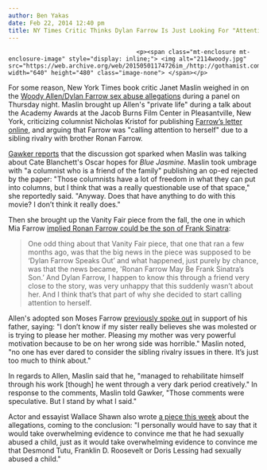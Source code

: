 ```yaml
---
author: Ben Yakas
date: Feb 22, 2014 12:40 pm
title: NY Times Critic Thinks Dylan Farrow Is Just Looking For "Attention"
---
```


	
										<p><span class="mt-enclosure mt-enclosure-image" style="display: inline;"> <img alt="2114woody.jpg" src="https://web.archive.org/web/20150501174726im_/http://gothamist.com/attachments/byakas/2114woody.jpg" width="640" height="480" class="image-none"> </span></p>

<p>For some reason, New York Times book critic Janet Maslin weighed in on the <a href="https://web.archive.org/web/20150501174726/http://gothamist.com/tags/woodyallen">Woody Allen/Dylan Farrow sex abuse allegations</a> during a panel on Thursday night. Maslin brought up Allen&apos;s &quot;private life&quot; during a talk about the Academy Awards at the Jacob Burns Film Center in Pleasantville, New York, criticizing columnist Nicholas Kristof for publishing <a href="https://web.archive.org/web/20150501174726/http://gothamist.com/2014/02/01/dylan_farrow_writes_open_letter_abo.php">Farrow&#x2019;s letter online</a>, and arguing that Farrow was &quot;calling attention to herself&quot; due to a sibling rivalry with brother Ronan Farrow.</p>

<p><a href="https://web.archive.org/web/20150501174726/http://gawker.com/times-critic-blasts-nick-kristof-says-dylan-farrow-wan-1527880499">Gawker reports</a> that the discussion got sparked when Maslin was talking about Cate Blanchett&apos;s Oscar hopes for <em> Blue Jasmine</em>. Maslin took umbrage with &quot;a columnist who is a friend of the family&quot; publishing an op-ed rejected by the paper: &quot;Those columnists have a lot of freedom in what they can put into columns, but I think that was a really questionable use of that space,&quot; she reportedly said. &quot;Anyway. Does that have anything to do with this movie? I don&#x2019;t think it really does.&quot;</p>

<p>Then she brought up the Vanity Fair piece from the fall, the one in which Mia Farrow <a href="https://web.archive.org/web/20150501174726/http://gothamist.com/2013/10/02/does_mia_farrows_son_look_more_like.php">implied Ronan Farrow could be the son of Frank Sinatra</a>:</p>

<blockquote>One odd thing about that Vanity Fair piece, that one that ran a few months ago, was that the big news in the piece was supposed to be &#x2018;Dylan Farrow Speaks Out&#x2019; and what happened, just purely by chance, was that the news became, &apos;Ronan Farrow May Be Frank Sinatra&#x2019;s Son.&#x2019; And Dylan Farrow, I happen to know this through a friend very close to the story, was very unhappy that this suddenly wasn&#x2019;t about her. And I think that&#x2019;s that part of why she decided to start calling attention to herself.</blockquote>

<p>Allen&apos;s adopted son Moses Farrow <a href="https://web.archive.org/web/20150501174726/http://www.people.com/people/article/0,,20783306,00.html">previously spoke out</a> in support of his father, saying: &quot;I don&#x2019;t know if my sister really believes she was molested or is trying to please her mother. Pleasing my mother was very powerful motivation because to be on her wrong side was horrible.&quot; Maslin noted, &quot;no one has ever dared to consider the sibling rivalry issues in there. It&#x2019;s just too much to think about.&quot;</p>

<p>In regards to Allen, Maslin said that he, &quot;managed to rehabilitate himself through his work [though] he went through a very dark period creatively.&quot; In response to the comments, Maslin told Gawker, &quot;Those comments were speculative. But I stand by what I said.&quot; </p>

<p>Actor and essayist Wallace Shawn also wrote <a href="https://web.archive.org/web/20150501174726/http://www.latimes.com/opinion/commentary/la-oe-shawn-woody-allen-20140216,0,1696007.story#ixzz2tXBbhiIU">a piece this week</a> about the allegations, coming to the conclusion: &quot;I personally would have to say that it would take overwhelming evidence to convince me that he had sexually abused a child, just as it would take overwhelming evidence to convince me that Desmond Tutu, Franklin D. Roosevelt or Doris Lessing had sexually abused a child.&quot;</p>					
										
									
				